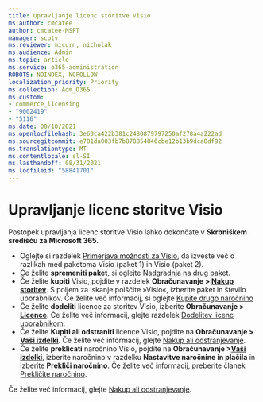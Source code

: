 ```yaml
---
title: Upravljanje licenc storitve Visio
ms.author: cmcatee
author: cmcatee-MSFT
manager: scotv
ms.reviewer: micurn, nicholak
ms.audience: Admin
ms.topic: article
ms.service: o365-administration
ROBOTS: NOINDEX, NOFOLLOW
localization_priority: Priority
ms.collection: Adm_O365
ms.custom:
- commerce_licensing
- "9002419"
- "5116"
ms.date: 08/10/2021
ms.openlocfilehash: 3e60ca422b381c2480879797250af278a4a222ad
ms.sourcegitcommit: e781da003fb7b878854846cbe12b13b9dca8df92
ms.translationtype: MT
ms.contentlocale: sl-SI
ms.lasthandoff: 08/31/2021
ms.locfileid: "58841701"
---
```

# <a name="visio-license-management"></a>Upravljanje licenc storitve Visio

Postopek upravljanja licenc storitve Visio lahko dokončate v **Skrbniškem središču za Microsoft 365**.

- Oglejte si razdelek [Primerjava možnosti za Visio](https://www.microsoft.com/microsoft-365/visio/microsoft-visio-plans-and-pricing-compare-visio-options?rtc=1), da izveste več o razlikah med paketoma Visio (paket 1) in Visio (paket 2).
- Če želite **spremeniti paket**, si oglejte [Nadgradnja na drug paket](https://docs.microsoft.com/microsoft-365/commerce/subscriptions/upgrade-to-different-plan).
- Če želite **kupiti** Visio, pojdite v razdelek **Obračunavanje > [Nakup storitev](https://go.microsoft.com/fwlink/p/?linkid=868433)**. S poljem za iskanje poiščite »Visio«, izberite paket in število uporabnikov. Če želite več informacij, si oglejte [Kupite drugo naročnino](https://docs.microsoft.com/microsoft-365/commerce/try-or-buy-microsoft-365#buy-a-different-subscription)
- Če želite **dodeliti** licence za storitev Visio, izberite **Obračunavanje > [Licence](https://go.microsoft.com/fwlink/p/?linkid=842264)**. Če želite več informacij, glejte razdelek [Dodelitev licenc uporabnikom](https://docs.microsoft.com/microsoft-365/admin/manage/assign-licenses-to-users).
- Če želite **Kupiti ali odstraniti** licence Visio, pojdite na **Obračunavanje > [Vaši izdelki](https://go.microsoft.com/fwlink/p/?linkid=842054)**. Če želite več informacij, glejte [Nakup ali odstranjevanje](https://docs.microsoft.com/microsoft-365/commerce/licenses/buy-licenses#buy-or-remove-licenses-for-your-business-subscription).
- Če želite **preklicati** naročnino Visio, pojdite na **Obračunavanje >[Vaši izdelki](https://go.microsoft.com/fwlink/p/?linkid=842054)**, izberite naročnino v razdelku **Nastavitve naročnine in plačila** in izberite **Prekliči naročnino**. Če želite več informacij, preberite članek [Prekličite naročnino](https://docs.microsoft.com/microsoft-365/commerce/subscriptions/cancel-your-subscription).

Če želite več informacij, glejte [Nakup ali odstranjevanje](https://docs.microsoft.com/microsoft-365/commerce/licenses/buy-licenses).